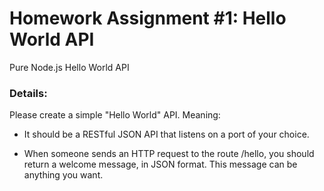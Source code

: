 # Homework Assignment #1: Hello World API
Pure Node.js Hello World API

### Details:
Please create a simple "Hello World" API. Meaning:
- It should be a RESTful JSON API that listens on a port of your choice. 

- When someone sends an HTTP request to the route /hello, you should return a welcome message, in JSON format. This message can be anything you want.

